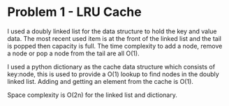 # Problem 1 - LRU Cache

I used a doubly linked list for the data structure to hold the key and value data. The most recent used item is at the front of the linked list and the tail is popped then capacity is full.  The time complexity to add a node, remove a node or pop a node from the tail are all O(1). 

I used a python dictionary as the cache data structure which consists of key:node, this is used to provide a O(1) lookup to find nodes in the doubly linked list. Adding and getting an element from the cache is O(1).

Space complexity is O(2n) for the linked list and dictionary.
